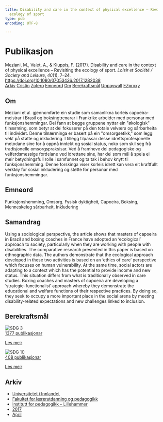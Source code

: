 ```yaml
---
title: Disability and care in the context of physical excellence – Revisiting the
  ecology of sport
type: pub
encoding: UTF-8

---
```

<h1>Publikasjon</h1>
<article id="csl-bib-container-CJTLX4PM" class="csl-bib-container">
  <div class="csl-bib-body"> <div class="csl-entry">Meziani, M., Valet, A., &#38; Kiuppis, F. (2017). Disability and care in the context of physical excellence – Revisiting the ecology of sport. <i>Loisir et Société / Society and Leisure</i>, <i>40</i>(1), 7–24. <a href="https://doi.org/10.1080/07053436.2017.1282038">https://doi.org/10.1080/07053436.2017.1282038</a></div> </div>
  <div class="csl-bib-buttons">
    <a href="#taxonomy-article-CJTLX4PM" alt="archive" class="csl-bib-button">Arkiv</a>
    <a href="https://app.cristin.no/results/show.jsf?id=1463422" alt="Cristin" class="csl-bib-button">Cristin</a>
    <a href="http://zotero.org/groups/5881554/items/CJTLX4PM" alt="Zotero" class="csl-bib-button">Zotero</a>
    <a href="#keywords-article-CJTLX4PM" alt="keywords" class="csl-bib-button">Emneord</a>
    <a href="#about-article-CJTLX4PM" alt="about_pub" class="csl-bib-button">Om</a>
    <a href="#sdg-article-CJTLX4PM" alt="sdg" class="csl-bib-button">Berekraftsmål</a>
    <a href="https://doi.org/10.1080/07053436.2017.1282038" alt="Unpaywall" class="csl-bib-button">Unpaywall</a>
    <a href="https://doi.org/10.1080/07053436.2017.1282038" alt="EZproxy" class="csl-bib-button">EZproxy</a>
  </div>
  <div id="csl-bib-meta-container-CJTLX4PM"></div>
</article>
<div id="csl-bib-meta-CJTLX4PM" class="csl-bib-meta">
  <article id="about-article-CJTLX4PM" class="about_pub-article">
    <h1>Om</h1>
    Meziani et al. gjennomførte ein studie som samanlikna korleis capoeira-meistrar i Brasil og boksingtrenarar i Frankrike arbeider med personar med funksjonshemmingar. Dei fann at begge gruppene nyttar ein "økologisk" tilnærming, som betyr at dei fokuserer på den totale velværa og sårbarheita til individet. Denne tilnærminga er basert på ein "omsorgsetikk," som legg vekt på støtte og inkludering. I tillegg tilpassar desse idrettsprofesjonelle metodane sine for å oppnå inntekt og sosial status, noko som skil seg frå tradisjonelle omsorgspraksisar. Ved å framheve dei pedagogiske og velferdsmessige fordelane ved idrettane sine, har dei som mål å spela ei meir betydningsfull rolle i samfunnet og ta tak i behov knytt til funksjonshemming. Denne forskinga viser korleis idrett kan vera eit kraftfullt verktøy for sosial inkludering og støtte for personar med funksjonshemmingar.
  </article>
  <article id="keywords-article-CJTLX4PM" class="keywords-article">
    <h1>Emneord</h1>
    Funksjonshemming, Omsorg, Fysisk dyktigheit, Capoeira, Boksing, Menneskeleg sårbarheit, Inkludering
  </article>
  <article id="abstract-article-CJTLX4PM" class="abstract-article">
    <h1>Samandrag</h1>
    Using a sociological perspective, the article shows that masters of capoeira in Brazil and boxing coaches in France have adopted an ‘ecological’ approach to society, particularly when they are working with people with disabilities. The comparative research presented in this paper is based on ethnographic data. The authors demonstrate that the ecological approach developed in these two activities is based on an ‘ethics of care’ perspective which focuses on human vulnerability. At the same time, social actors are adapting to a context which has the potential to provide income and new status. This situation differs from what is traditionally observed in care studies. Boxing coaches and masters of capoeira are developing a ‘strategic-functionalist’ approach whereby they demonstrate the educational and welfare functions of their respective practices. By doing so, they seek to occupy a more important place in the social arena by meeting disability-related expectations and new challenges linked to inclusion.
  </article>
  <article id="sdg-article-CJTLX4PM" class="sdg-article">
    <h1>Berekraftsmål</h1>
    <div class="sdg-container"><div id="sdg3" class="sdg">
        <img src="{{< params subfolder >}}images/sdg/sdg03_nn.png" class="image" alt="SDG 3">
        <div class="sdg-overlay">
          <a href="{{< params subfolder >}}nn/archive/?sdg=3#archive" class="sdg-publication-count"><span>1377</span> publikasjonar</a>
          <p><a href="https://fn.no/om-fn/fns-baerekraftsmaal/god-helse-og-livskvalitet?lang=nno-NO" class="sdg-read-more">Les meir</a></p>
        </div>
      </div> <div id="sdg10" class="sdg">
        <img src="{{< params subfolder >}}images/sdg/sdg10_nn.png" class="image" alt="SDG 10">
        <div class="sdg-overlay">
          <a href="{{< params subfolder >}}nn/archive/?sdg=10#archive" class="sdg-publication-count"><span>408</span> publikasjonar</a>
          <p><a href="https://fn.no/om-fn/fns-baerekraftsmaal/mindre-ulikhet?lang=nno-NO" class="sdg-read-more">Les meir</a></p>
        </div>
      </div></div>
  </article>
  <article id="taxonomy-article-CJTLX4PM" class="taxonomy-article">
    <h1>Arkiv</h1>
    <ul>
      <li><a href="{{< params subfolder >}}nn/archive/?key=3DCRN523">Universitetet i Innlandet</a></li>
      <li><a href="{{< params subfolder >}}nn/archive/?key=WYNZA47F">Fakultet for lærerutdanning og pedagogikk</a></li>
      <li><a href="{{< params subfolder >}}nn/archive/?key=L8MA547R">Institutt for pedagogikk – Lillehammer</a></li>
      <li><a href="{{< params subfolder >}}nn/archive/?key=HCCH4BKG">2017</a></li>
      <li><a href="{{< params subfolder >}}nn/archive/?key=A4I8JJ9F">April</a></li>
    </ul>
  </article>
</div>
